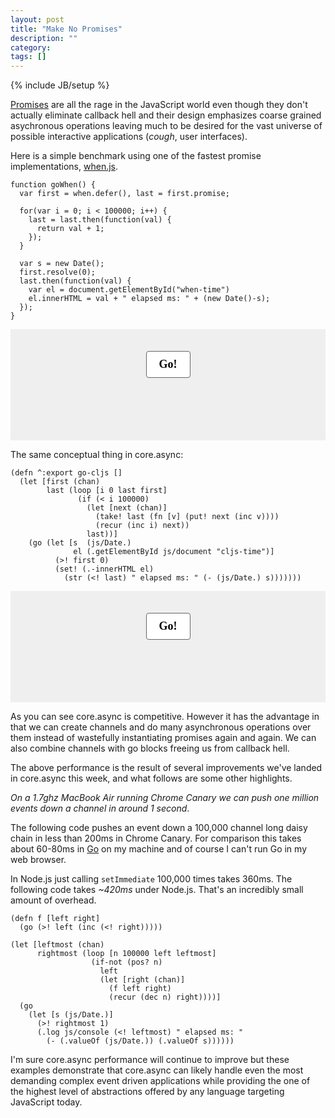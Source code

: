 ```yaml
---
layout: post
title: "Make No Promises"
description: ""
category: 
tags: []
---
```

{% include JB/setup %}

<style>
  .ex {
    background-color: #efefef;
    padding: 20px 0px;
    text-align: center;
  }
  .ex button {
    margin-top: 15px;
    background-color: white;
    padding: 10px 20px;
    font-weight: bold;
    font-family: Inconsolata;
    font-size: 18px;
    border: 1px solid #666;
    border-radius: 1px solid #ccc;
    -moz-border-radius: 4px;
    -webkit-border-radius: 4px;
  }
  .ex button:active {
    background-color: #ccccff;
  }
  .ex .time {
    padding-top: 30px;
    height: 50px;
    font-size: 32px;
    font-family: Inconsolata;
  }
</style>

[Promises](http://promises-aplus.github.io/promises-spec/) are all the
rage in the JavaScript world even though they don't actually eliminate
callback hell and their design emphasizes coarse grained asychronous
operations leaving much to be desired for the vast universe of
possible interactive applications (*cough*, user interfaces).

Here is a simple benchmark using one of the fastest promise
implementations, [when.js](http://github.com/cujojs/when).

```
function goWhen() {
  var first = when.defer(), last = first.promise;

  for(var i = 0; i < 100000; i++) {
    last = last.then(function(val) {
      return val + 1;
    });
  }

  var s = new Date();
  first.resolve(0);
  last.then(function(val) {
    var el = document.getElementById("when-time")
    el.innerHTML = val + " elapsed ms: " + (new Date()-s);
  });
}
```

<div id="ex0" class="ex">
  <button onclick="goWhen()">Go!</button>
  <div id="when-time" class="time"></div>
</div>

The same conceptual thing in core.async:

```
(defn ^:export go-cljs []
  (let [first (chan)
        last (loop [i 0 last first]
               (if (< i 100000)
                 (let [next (chan)]
                   (take! last (fn [v] (put! next (inc v))))
                   (recur (inc i) next))
                 last))]
    (go (let [s  (js/Date.)
              el (.getElementById js/document "cljs-time")]
          (>! first 0)
          (set! (.-innerHTML el)
            (str (<! last) " elapsed ms: " (- (js/Date.) s)))))))
```

<div id="ex1" class="ex">
  <button onclick="blog.promises.core.go_cljs()">Go!</button>
  <div id="cljs-time" class="time"></div>
</div>

As you can see core.async is competitive. However it has the advantage
in that we can create channels and do many asynchronous operations
over them instead of wastefully instantiating promises again and
again. We can also combine channels with go blocks freeing us from
callback hell.

The above performance is the result of several improvements we've
landed in core.async this week, and what follows are some other
highlights.

*On a 1.7ghz MacBook Air running Chrome Canary we can push one million
events down a channel in around 1 second*.

The following code pushes an event down a 100,000 channel long daisy
chain in less than 200ms in Chrome Canary. For comparison this takes
about 60-80ms in [Go](http://golang.org) on my machine and of course
I can't run Go in my web browser.

In Node.js just calling `setImmediate` 100,000 times takes 360ms. The
following code takes *~420ms* under Node.js. That's an incredibly
small amount of overhead.

```
(defn f [left right]
  (go (>! left (inc (<! right)))))

(let [leftmost (chan)
      rightmost (loop [n 100000 left leftmost]
                  (if-not (pos? n)
                    left
                    (let [right (chan)]
                      (f left right)
                      (recur (dec n) right))))]
  (go
    (let [s (js/Date.)]
      (>! rightmost 1)
      (.log js/console (<! leftmost) " elapsed ms: "
        (- (.valueOf (js/Date.)) (.valueOf s))))))
```

I'm sure core.async performance will continue to improve but these
examples demonstrate that core.async can likely handle even the most
demanding complex event driven applications while providing the
one of the highest level of abstractions offered by any language
targeting JavaScript today.

<script>
    window.define = function(factory) {
        try{ delete window.define; } catch(e){ window.define = void 0; } // IE
        window.when = factory();
    };
    window.define.amd = {};
</script>
<script src="/assets/js/when.js"></script>
<script src="/assets/js/when_ex.js"></script>
<script src="/assets/js/promises.js"></script>
